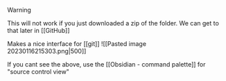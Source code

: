 > [!warning] 
> This will not work if you just downloaded a zip of the folder. We can get to that later in [[GitHub]]

Makes a nice interface for [[git]] ![[Pasted image 20230116215303.png|500]]

If you cant see the above, use the [[Obsidian - command palette]] for "source control view"




